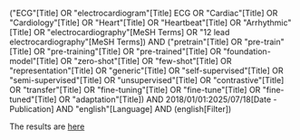 
("ECG"[Title] OR "electrocardiogram"[Title] ECG OR "Cardiac"[Title] OR "Cardiology"[Title] OR "Heart"[Title] OR "Heartbeat"[Title] OR "Arrhythmic"[Title] OR "electrocardiography"[MeSH Terms] OR "12 lead electrocardiography"[MeSH Terms]) AND ("pretrain"[Title] OR "pre-train"[Title] OR "pre-training"[Title] OR "pre-trained"[Title] OR "foundation-model"[Title] OR "zero-shot"[Title] OR "few-shot"[Title] OR "representation"[Title] OR "generic"[Title] OR "self-supervised"[Title] OR "semi-supervised"[Title] OR "unsupervised"[Title] OR "contrastive"[Title] OR "transfer"[Title] OR "fine-tuning"[Title] OR "fine-tune"[Title] OR "fine-tuned"[Title] OR "adaptation"[Title]) AND 2018/01/01:2025/07/18[Date - Publication] AND "english"[Language] AND (english[Filter])

The results are [here](https://github.com/LeeJarvis996/systematic-review-ecg-foundation-model/blob/main/pubmed/csv-ECGTitleOR-set.csv)